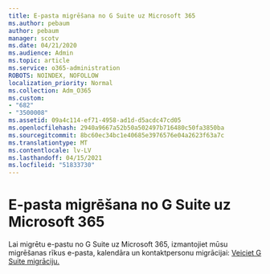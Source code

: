 ```yaml
---
title: E-pasta migrēšana no G Suite uz Microsoft 365
ms.author: pebaum
author: pebaum
manager: scotv
ms.date: 04/21/2020
ms.audience: Admin
ms.topic: article
ms.service: o365-administration
ROBOTS: NOINDEX, NOFOLLOW
localization_priority: Normal
ms.collection: Adm_O365
ms.custom:
- "682"
- "3500008"
ms.assetid: 09a4c114-ef71-4958-ad1d-d5acdc47cd05
ms.openlocfilehash: 2940a9667a52b50a502497b716480c50fa3850ba
ms.sourcegitcommit: 8bc60ec34bc1e40685e3976576e04a2623f63a7c
ms.translationtype: MT
ms.contentlocale: lv-LV
ms.lasthandoff: 04/15/2021
ms.locfileid: "51833730"
---
```

# <a name="migrate-email-from-g-suite-to-microsoft-365"></a>E-pasta migrēšana no G Suite uz Microsoft 365

Lai migrētu e-pastu no G Suite uz Microsoft 365, izmantojiet mūsu migrēšanas rīkus e-pasta, kalendāra un kontaktpersonu migrācijai: [Veiciet G Suite migrāciju.](https://docs.microsoft.com/Exchange/mailbox-migration/perform-g-suite-migration)
  